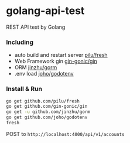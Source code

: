 # golang-api-test
REST API test by Golang

### Including
 * auto build and restart server [pilu/fresh](https://github.com/pilu/fresh)
 * Web Framework gin [gin-gonic/gin](https://github.com/gin-gonic/gin)
 * ORM [jinzhu/gorm](https://github.com/jinzhu/gorm)
 * .env load [joho/godotenv](https://github.com/joho/godotenv)

### Install & Run

```bash
go get github.com/pilu/fresh
go get github.com/gin-gonic/gin
go get -u github.com/jinzhu/gorm
go get github.com/joho/godotenv
fresh
```
POST to `http://localhost:4000/api/v1/accounts`
